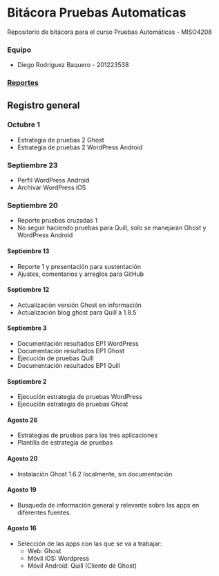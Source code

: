 # Bitácora Pruebas Automaticas
Repositorio de bitácora para el curso Pruebas Automáticas - MISO4208

### Equipo
- Diego Rodríguez Baquero - 201223538

### [Reportes](Reportes)

## Registro general

### Octubre 1
- Estrategia de pruebas 2 Ghost
- Estrategia de pruebas 2 WordPress Android

### Septiembre 23
- Perfil WordPress Android
- Archivar WordPress iOS

### Septiembre 20
- Reporte pruebas cruzadas 1
- No seguir haciendo pruebas para Quill, solo se manejarán Ghost y WordPress Android

#### Septiembre 13
- Reporte 1 y presentación para sustentación
- Ajustes, comentarios y arreglos para GitHub

#### Septiembre 12
- Actualización versión Ghost en información
- Actualización blog ghost para Quill a 1.8.5

#### Septiembre 3
- Documentación resultados EP1 WordPress
- Documentación resultados EP1 Ghost
- Ejecución de pruebas Quill
- Documentación resultados EP1 Quill

#### Septiembre 2
- Ejecución estrategia de pruebas WordPress
- Ejecución estrategia de pruebas Ghost

#### Agosto 26
- Estrategias de pruebas para las tres aplicaciones
- Plantilla de estrategia de pruebas

#### Agosto 20
- Instalación Ghost 1.6.2 localmente, sin documentación

#### Agosto 19
- Busqueda de información general y relevante sobre las apps en diferentes fuentes.

#### Agosto 16
- Selección de las apps con las que se va a trabajar:
  - Web: Ghost
  - Móvil iOS: Wordpress
  - Móvil Android: Quill (Cliente de Ghost)
